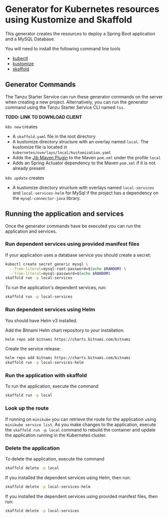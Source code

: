 # Generator for Kubernetes resources using Kustomize and Skaffold

This generator creates the resources to deploy a Spring Boot application and a MySQL Database.

You will need to install the following command line tools

* [kubectl](https://kubernetes.io/docs/tasks/tools/install-kubectl/)
* [kustomize](https://kubernetes-sigs.github.io/kustomize/installation/)
* [skaffold](https://skaffold.dev/docs/install/)


## Generator Commands

The Tanzu Starter Service can run these generator commands on the server when creating a new project.  Alternatively, you can run the generator command using the Tanzu Starter Service CLI named `tss`.

**TODO: LINK TO DOWNLOAD CLIENT**

`k8s new` creates

* A `skaffold.yaml` file in the root directory
* A kustomize directory structure with an overlay named `local`.  The kustomize file is located in `kubernetes/overlays/local/kustomization.yaml`
* Adds the [Jib Maven Plugin](https://github.com/GoogleContainerTools/jib/tree/master/jib-maven-plugin) to the Maven `pom.xml` under the profile `local`
* Adds an Spring Actuator dependency to the Maven `pom.xml` if it is not already present

`k8s update` creates
* A kustomize directory structure with overlays named `local-services` and `local-services-helm` for MySql if the project has a dependency on the `mysql-connector-java` library.

## Running the application and services

Once the generator commands have be executed you can run the application and services.

### Run dependent services using provided manifest files

If your application uses a database service you should create a secret:

```bash
kubectl create secret generic mysql \
  --from-literal=mysql-root-password=$(echo $RANDOM) \
  --from-literal=mysql-password=$(echo $RANDOM)
skaffold run -p local-services
```

To run the application's dependent services, run:

```bash
skaffold run -p local-services
```

### Run dependent services using Helm

You should have Helm v3 installed. 

Add the Bitnami Helm chart repository to your installation:

```bash
helm repo add bitnami https://charts.bitnami.com/bitnami
```

Create the service release:

```bash
helm repo add bitnami https://charts.bitnami.com/bitnami
skaffold run -p local-services-helm
```

### Run the application with skaffold

To run the application, execute the command

```bash
skaffold run -p local
```

### Look up the route

If running on `minikube` you can retrieve the route for the application using `minikube service list`.  As you make changes to the application, execute the `skaffold run -p local` command to rebuild the container and update the application running in the Kubernetes cluster.

### Delete the application

To delete the application, execute the command

```bash
skaffold delete -p local
```

If you installed the dependent services using Helm, then run:

```bash
skaffold delete -p local-services-helm
```

If you installed the dependent services using provided manifest files, then run:

```bash
skaffold delete -p local-services
```